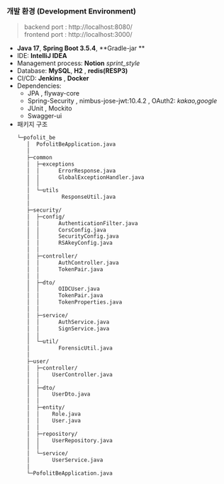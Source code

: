 ### 개발 환경 (Development Environment)

> backend port : http://localhost:8080/  
> frontend port : http://localhost:3000/

- **Java 17**, **Spring Boot 3.5.4**, **Gradle-jar
  **
- IDE: **IntelliJ IDEA**
- Management process: **Notion** _sprint_style_
- Database: **MySQL**, **H2** , **redis(RESP3)**
- CI/CD: **Jenkins** , **Docker**
- Dependencies:
    - JPA , flyway-core
    - Spring-Security , nimbus-jose-jwt:10.4.2 ,
      OAuth2: _kakao,google_
    - JUnit , Mockito
    - Swagger-ui
- 패키지 구조
    ```txt
   └─pofolit_be
       │  PofolitBeApplication.java
       │
       ├─common
       │  ├─exceptions
       │  │      ErrorResponse.java
       │  │      GlobalExceptionHandler.java
       │  │
       │  └─utils
       │          ResponseUtil.java
       │
       ├─security/
       │  ├─config/
       │  │      AuthenticationFilter.java
       │  │      CorsConfig.java
       │  │      SecurityConfig.java
       │  │      RSAkeyConfig.java
       │  │
       │  ├─controller/
       │  │      AuthController.java
       │  │      TokenPair.java
       │  │
       │  ├─dto/
       │  │      OIDCUser.java
       │  │      TokenPair.java
       │  │      TokenProperties.java
       │  │
       │  ├─service/
       │  │      AuthService.java
       │  │      SignService.java
       │  │
       │  └─util/
       │         ForensicUtil.java
       │
       ├─user/
       │  ├─controller/
       │  │    UserController.java
       │  │
       │  ├─dto/
       │  │    UserDto.java
       │  │
       │  ├─entity/
       │  │    Role.java
       │  │    User.java
       │  │
       │  ├─repository/
       │  │    UserRepository.java
       │  │
       │  └─service/
       │       UserService.java
       │
       └─PofolitBeApplication.java
 
   ```

